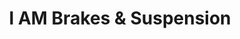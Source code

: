 ---
title: "I AM Brakes & Suspension"
url: /hot-springs-village/i-am-brakes-and-suspension/
shop: car parts
---